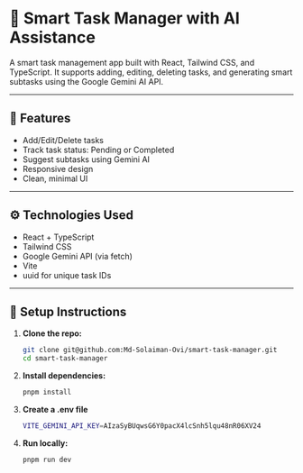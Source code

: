 # 🧠 Smart Task Manager with AI Assistance

A smart task management app built with React, Tailwind CSS, and TypeScript. It supports adding, editing, deleting tasks, and generating smart subtasks using the Google Gemini AI API.

---

## 🚀 Features

- Add/Edit/Delete tasks
- Track task status: Pending or Completed
- Suggest subtasks using Gemini AI 
- Responsive design
- Clean, minimal UI

---

## ⚙️ Technologies Used

- React + TypeScript
- Tailwind CSS
- Google Gemini API (via fetch)
- Vite 
- uuid for unique task IDs

---

## 🧪 Setup Instructions

1. **Clone the repo:**
   ```bash
   git clone git@github.com:Md-Solaiman-Ovi/smart-task-manager.git
   cd smart-task-manager

2. **Install dependencies:**
   ```bash
   pnpm install
3. **Create a .env file**
   ```bash
   VITE_GEMINI_API_KEY=AIzaSyBUqwsG6Y0pacX4lcSnh5lqu48nR06XV24
4. **Run locally:**
   ```bash
   pnpm run dev


